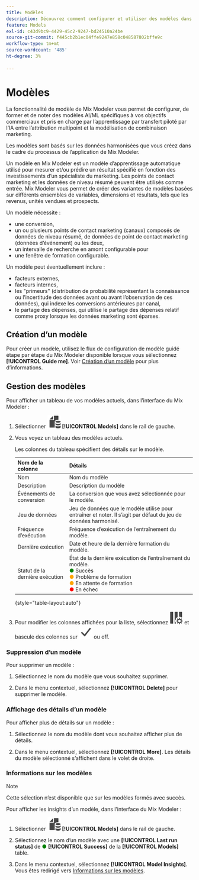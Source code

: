 ```yaml
---
title: Modèles
description: Découvrez comment configurer et utiliser des modèles dans Mix Modeler.
feature: Models
exl-id: c43d9bc9-4429-45c2-9247-bd24510a24be
source-git-commit: f445cb2b1ec04ffe9247e858c048587802bffe9c
workflow-type: tm+mt
source-wordcount: '485'
ht-degree: 3%

---
```


# Modèles

La fonctionnalité de modèle de Mix Modeler vous permet de configurer, de former et de noter des modèles AI/ML spécifiques à vos objectifs commerciaux et pris en charge par l’apprentissage par transfert piloté par l’IA entre l’attribution multipoint et la modélisation de combinaison marketing.

Les modèles sont basés sur les données harmonisées que vous créez dans le cadre du processus de l’application de Mix Modeler.

Un modèle en Mix Modeler est un modèle d’apprentissage automatique utilisé pour mesurer et/ou prédire un résultat spécifié en fonction des investissements d’un spécialiste du marketing. Les points de contact marketing et les données de niveau résumé peuvent être utilisés comme entrée. Mix Modeler vous permet de créer des variantes de modèles basées sur différents ensembles de variables, dimensions et résultats, tels que les revenus, unités vendues et prospects.

Un modèle nécessite :

* une conversion,
* un ou plusieurs points de contact marketing (canaux) composés de données de niveau résumé, de données de point de contact marketing (données d’événement) ou les deux,
* un intervalle de recherche en amont configurable pour
* une fenêtre de formation configurable.

Un modèle peut éventuellement inclure :

* facteurs externes,
* facteurs internes,
* les &quot;primeurs&quot; (distribution de probabilité représentant la connaissance ou l’incertitude des données avant ou avant l’observation de ces données), qui indexe les conversions antérieures par canal,
* le partage des dépenses, qui utilise le partage des dépenses relatif comme proxy lorsque les données marketing sont éparses.


## Création d’un modèle

Pour créer un modèle, utilisez le flux de configuration de modèle guidé étape par étape du Mix Modeler disponible lorsque vous sélectionnez **[!UICONTROL Guide me]**. Voir [Création d’un modèle](create.md) pour plus d’informations.

## Gestion des modèles

Pour afficher un tableau de vos modèles actuels, dans l’interface du Mix Modeler :

1. Sélectionner ![](../assets/icons/FileData.svg) **[!UICONTROL Models]** dans le rail de gauche.

1. Vous voyez un tableau des modèles actuels.

   Les colonnes du tableau spécifient des détails sur le modèle.

   | Nom de la colonne | Détails |
   |---|---|
   | Nom | Nom du modèle |
   | Description | Description du modèle |
   | Événements de conversion | La conversion que vous avez sélectionnée pour le modèle. |
   | Jeu de données | Jeu de données que le modèle utilise pour entraîner et noter. Il s’agit par défaut du jeu de données harmonisé. |
   | Fréquence d’exécution | Fréquence d’exécution de l’entraînement du modèle. |
   | Dernière exécution | Date et heure de la dernière formation du modèle. |
   | Statut de la dernière exécution | État de la dernière exécution de l’entraînement du modèle. <br/><span style="color:green">●</span> Succès<br/><span style="color:orange">●</span> Problème de formation<br/> <span style="color:orange">●</span> En attente de formation <br/><span style="color:red">●</span> En échec |

   {style="table-layout:auto"}

1. Pour modifier les colonnes affichées pour la liste, sélectionnez ![Paramètres des colonnes](../assets/icons/ColumnSetting.svg) et bascule des colonnes sur ![Vérifier](../assets/icons/Checkmark.svg) ou off.

### Suppression d’un modèle

Pour supprimer un modèle :

1. Sélectionnez le nom du modèle que vous souhaitez supprimer.

1. Dans le menu contextuel, sélectionnez **[!UICONTROL Delete]** pour supprimer le modèle.

### Affichage des détails d’un modèle

Pour afficher plus de détails sur un modèle :

1. Sélectionnez le nom du modèle dont vous souhaitez afficher plus de détails.

1. Dans le menu contextuel, sélectionnez **[!UICONTROL More]**. Les détails du modèle sélectionné s’affichent dans le volet de droite.



### Informations sur les modèles

>[!NOTE]
>
>Cette sélection n’est disponible que sur les modèles formés avec succès.
>

Pour afficher les insights d’un modèle, dans l’interface du Mix Modeler :

1. Sélectionner ![](../assets/icons/FileData.svg) **[!UICONTROL Models]** dans le rail de gauche.

1. Sélectionnez le nom d’un modèle avec une **[!UICONTROL Last run status]** de <span style="color:green">●</span> **[!UICONTROL Success]** de la **[!UICONTROL Models]** table.

1. Dans le menu contextuel, sélectionnez **[!UICONTROL Model Insights]**. Vous êtes redirigé vers [Informations sur les modèles](insights.md).
